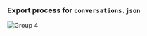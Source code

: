 ### Export process for `conversations.json`


![Group 4](https://github.com/user-attachments/assets/dc136e0c-d80f-467d-88c9-44734effb365)

